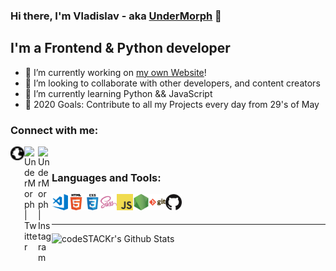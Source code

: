 ### Hi there, I'm Vladislav - aka [UnderMorph][website] 👋

## I'm a Frontend & Python developer

- 🔭 I’m currently working on [my own Website][current-project]!
- 👯 I’m looking to collaborate with other developers, and content creators
- 🌱 I’m currently learning Python && JavaScript
- 🥅 2020 Goals: Contribute to all my Projects every day from 29's of May

### Connect with me:

[<img align="left" alt="UnderMorph" width="22px" src="https://raw.githubusercontent.com/iconic/open-iconic/master/svg/globe.svg" />][website]
[<img align="left" alt="UnderMorph | Twitter" width="22px" src="https://cdn.jsdelivr.net/npm/simple-icons@v3/icons/twitter.svg" />][twitter]
[<img align="left" alt="UnderMorph | Instagram" width="22px" src="https://cdn.jsdelivr.net/npm/simple-icons@v3/icons/instagram.svg" />][instagram]

<br />

### Languages and Tools:

[<img align="left" alt="Visual Studio Code" width="26px" src="https://raw.githubusercontent.com/github/explore/80688e429a7d4ef2fca1e82350fe8e3517d3494d/topics/visual-studio-code/visual-studio-code.png" />][website]
[<img align="left" alt="HTML5" width="26px" src="https://raw.githubusercontent.com/github/explore/80688e429a7d4ef2fca1e82350fe8e3517d3494d/topics/html/html.png" />][website]
[<img align="left" alt="CSS3" width="26px" src="https://raw.githubusercontent.com/github/explore/80688e429a7d4ef2fca1e82350fe8e3517d3494d/topics/css/css.png" />][website]
[<img align="left" alt="Sass" width="26px" src="https://raw.githubusercontent.com/github/explore/80688e429a7d4ef2fca1e82350fe8e3517d3494d/topics/sass/sass.png" />][website]
[<img align="left" alt="JavaScript" width="26px" src="https://raw.githubusercontent.com/github/explore/80688e429a7d4ef2fca1e82350fe8e3517d3494d/topics/javascript/javascript.png" />][website]
[<img align="left" alt="Node.js" width="26px" src="https://raw.githubusercontent.com/github/explore/80688e429a7d4ef2fca1e82350fe8e3517d3494d/topics/nodejs/nodejs.png" />][website]
[<img align="left" alt="Git" width="26px" src="https://raw.githubusercontent.com/github/explore/80688e429a7d4ef2fca1e82350fe8e3517d3494d/topics/git/git.png" />][website]
[<img align="left" alt="GitHub" width="26px" src="https://raw.githubusercontent.com/github/explore/78df643247d429f6cc873026c0622819ad797942/topics/github/github.png" />][website]

<br />
<br />

---

<img align="left" alt="codeSTACKr's Github Stats" src="https://github-readme-stats.codestackr.vercel.app/api?username=Umorph&show_icons=true&hide_border=true" />

[website]: https://github.com/Umorph
[twitter]: https://github.com/Umorph
[instagram]: https://github.com/Umorph
[current-project]: https://umorph.github.io/fullstack-website/
